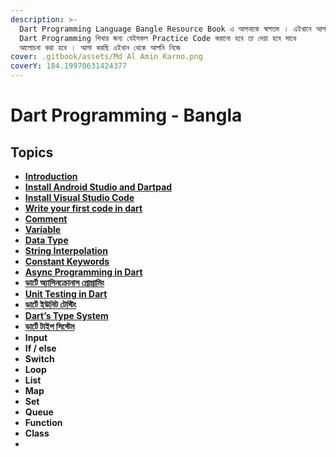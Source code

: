 ```yaml
---
description: >-
  Dart Programming Language Bangle Resource Book এ আপনাকে স্বাগতম । এইখানে আপনি
  Dart Programming শিখার জন্য যেইসকল Practice Code করানো হবে তা দেয়া হবে সাথে
  আলোচনা করা হবে । আশা করছি এইখান থেকে আপনি নিজে
cover: .gitbook/assets/Md Al Amin Karno.png
coverY: 184.19970631424377
---
```


# Dart Programming - Bangla

## Topics

* [**Introduction**](topics/introduction.md)
* [**Install Android Studio and Dartpad**](topics/install-android-studio-and-dartpad.md)
* [**Install Visual Studio Code**](topics/install-visual-studio-code.md)
* [**Write your first code in dart**](topics/first-code-in-dart.md)
* [**Comment**](topics/comments.md)
* [**Variable**](topics/variable.md)
* [**Data Type**](topics/data-types.md)
* [**String Interpolation**](topics/constant-keywords.md)
* [**Constant Keywords**](topics/constant-keywords.md)
* [**Async Programming in Dart**](topics/async-programming-in-dart.md)
* [**ডার্টে অ্যাসিনক্রোনাস প্রোগ্রামিং**](topics/sync-programming-in-dart-bangla.md)
* [**Unit Testing in Dart**](topics/unit-testing-in-dart.md)
* [**ডার্টে ইউনিট টেস্টিং**](topics/unit-testing-in-dart-bangla.md)
* [**Dart’s Type System**](topics/darts-type-system.md)
* [**ডার্টে টাইপ সিস্টেম**](topics/darts-type-system-bangla.md)
* **Input**
* **If / else**
* **Switch**
* **Loop**
* **List**
* **Map**
* **Set**
* **Queue**
* **Function**
* **Class**
*
